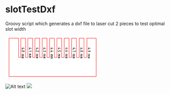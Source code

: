 # slotTestDxf
Groovy script which generates a dxf file to laser cut 2 pieces to test optimal slot width

![](graphics/slotTestDxf.png?raw=true)

![Alt text](http://ikeamanual.github.io/slotTestDxf/graphics/slotTestDxf.svg)
<img src="http://ikeamanual.github.io/slotTestDxf/graphics/slotTestDxf.svg">
